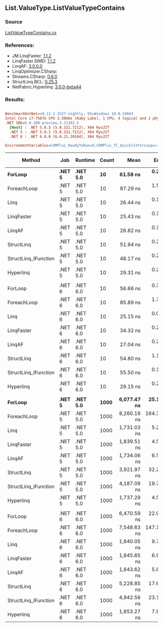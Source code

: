 ﻿## List.ValueType.ListValueTypeContains

### Source
[ListValueTypeContains.cs](../LinqBenchmarks/List/ValueType/ListValueTypeContains.cs)

### References:
- JM.LinqFaster: [1.1.2](https://www.nuget.org/packages/JM.LinqFaster/1.1.2)
- LinqFaster.SIMD: [1.1.2](https://www.nuget.org/packages/LinqFaster.SIMD/1.0.3)
- LinqAF: [3.0.0.0](https://www.nuget.org/packages/LinqAF/3.0.0.0)
- LinqOptimizer.CSharp: [](https://www.nuget.org/packages/LinqOptimizer.CSharp/)
- Streams.CSharp: [0.6.0](https://www.nuget.org/packages/Streams.CSharp/0.6.0)
- StructLinq.BCL: [0.25.3](https://www.nuget.org/packages/StructLinq.BCL/0.25.3)
- NetFabric.Hyperlinq: [3.0.0-beta44](https://www.nuget.org/packages/NetFabric.Hyperlinq/3.0.0-beta44)

### Results:
``` ini

BenchmarkDotNet=v0.12.1.1527-nightly, OS=Windows 10.0.19043
Intel Core i7-7567U CPU 3.50GHz (Kaby Lake), 1 CPU, 4 logical and 2 physical cores
.NET SDK=6.0.100-preview.3.21202.5
  [Host] : .NET 5.0.3 (5.0.321.7212), X64 RyuJIT
  .NET 5 : .NET 5.0.3 (5.0.321.7212), X64 RyuJIT
  .NET 6 : .NET 6.0.0 (6.0.21.20104), X64 RyuJIT

EnvironmentVariables=COMPlus_ReadyToRun=0,COMPlus_TC_QuickJitForLoops=1,COMPlus_TieredPGO=1  

```
|               Method |    Job |  Runtime | Count |        Mean |      Error |     StdDev | Ratio | RatioSD |  Gen 0 | Gen 1 | Gen 2 | Allocated |
|--------------------- |------- |--------- |------ |------------:|-----------:|-----------:|------:|--------:|-------:|------:|------:|----------:|
|              **ForLoop** | **.NET 5** | **.NET 5.0** |    **10** |    **61.58 ns** |   **0.277 ns** |   **0.231 ns** |  **1.00** |    **0.00** |      **-** |     **-** |     **-** |         **-** |
|          ForeachLoop | .NET 5 | .NET 5.0 |    10 |    87.29 ns |   1.591 ns |   4.218 ns |  1.50 |    0.11 |      - |     - |     - |         - |
|                 Linq | .NET 5 | .NET 5.0 |    10 |    26.44 ns |   0.111 ns |   0.103 ns |  0.43 |    0.00 |      - |     - |     - |         - |
|           LinqFaster | .NET 5 | .NET 5.0 |    10 |    25.43 ns |   0.103 ns |   0.091 ns |  0.41 |    0.00 |      - |     - |     - |         - |
|               LinqAF | .NET 5 | .NET 5.0 |    10 |    26.82 ns |   0.101 ns |   0.089 ns |  0.44 |    0.00 |      - |     - |     - |         - |
|           StructLinq | .NET 5 | .NET 5.0 |    10 |    51.94 ns |   0.281 ns |   0.263 ns |  0.84 |    0.00 | 0.0191 |     - |     - |      40 B |
| StructLinq_IFunction | .NET 5 | .NET 5.0 |    10 |    48.17 ns |   0.276 ns |   0.230 ns |  0.78 |    0.01 |      - |     - |     - |         - |
|            Hyperlinq | .NET 5 | .NET 5.0 |    10 |    29.31 ns |   0.209 ns |   0.186 ns |  0.48 |    0.00 |      - |     - |     - |         - |
|                      |        |          |       |             |            |            |       |         |        |       |       |           |
|              ForLoop | .NET 6 | .NET 6.0 |    10 |    56.66 ns |   0.334 ns |   0.296 ns |  1.00 |    0.00 |      - |     - |     - |         - |
|          ForeachLoop | .NET 6 | .NET 6.0 |    10 |    85.89 ns |   1.704 ns |   4.083 ns |  1.61 |    0.09 |      - |     - |     - |         - |
|                 Linq | .NET 6 | .NET 6.0 |    10 |    25.15 ns |   0.058 ns |   0.049 ns |  0.44 |    0.00 |      - |     - |     - |         - |
|           LinqFaster | .NET 6 | .NET 6.0 |    10 |    34.32 ns |   0.213 ns |   0.189 ns |  0.61 |    0.00 |      - |     - |     - |         - |
|               LinqAF | .NET 6 | .NET 6.0 |    10 |    27.04 ns |   0.298 ns |   0.278 ns |  0.48 |    0.01 |      - |     - |     - |         - |
|           StructLinq | .NET 6 | .NET 6.0 |    10 |    54.80 ns |   1.143 ns |   2.385 ns |  1.00 |    0.04 | 0.0191 |     - |     - |      40 B |
| StructLinq_IFunction | .NET 6 | .NET 6.0 |    10 |    55.50 ns |   0.188 ns |   0.166 ns |  0.98 |    0.00 |      - |     - |     - |         - |
|            Hyperlinq | .NET 6 | .NET 6.0 |    10 |    29.15 ns |   0.208 ns |   0.194 ns |  0.51 |    0.00 |      - |     - |     - |         - |
|                      |        |          |       |             |            |            |       |         |        |       |       |           |
|              **ForLoop** | **.NET 5** | **.NET 5.0** |  **1000** | **6,077.47 ns** |  **25.162 ns** |  **23.537 ns** |  **1.00** |    **0.00** |      **-** |     **-** |     **-** |         **-** |
|          ForeachLoop | .NET 5 | .NET 5.0 |  1000 | 8,260.19 ns | 164.323 ns | 300.475 ns |  1.35 |    0.03 |      - |     - |     - |         - |
|                 Linq | .NET 5 | .NET 5.0 |  1000 | 1,731.03 ns |   5.288 ns |   4.128 ns |  0.28 |    0.00 |      - |     - |     - |         - |
|           LinqFaster | .NET 5 | .NET 5.0 |  1000 | 1,839.51 ns |   4.569 ns |   3.567 ns |  0.30 |    0.00 |      - |     - |     - |         - |
|               LinqAF | .NET 5 | .NET 5.0 |  1000 | 1,734.06 ns |   6.557 ns |   6.134 ns |  0.29 |    0.00 |      - |     - |     - |         - |
|           StructLinq | .NET 5 | .NET 5.0 |  1000 | 3,921.97 ns |  32.219 ns |  26.904 ns |  0.65 |    0.01 | 0.0153 |     - |     - |      40 B |
| StructLinq_IFunction | .NET 5 | .NET 5.0 |  1000 | 4,187.09 ns |  19.781 ns |  15.444 ns |  0.69 |    0.00 |      - |     - |     - |         - |
|            Hyperlinq | .NET 5 | .NET 5.0 |  1000 | 1,737.29 ns |   4.554 ns |   3.556 ns |  0.29 |    0.00 |      - |     - |     - |         - |
|                      |        |          |       |             |            |            |       |         |        |       |       |           |
|              ForLoop | .NET 6 | .NET 6.0 |  1000 | 6,470.59 ns |  22.986 ns |  19.195 ns |  1.00 |    0.00 |      - |     - |     - |         - |
|          ForeachLoop | .NET 6 | .NET 6.0 |  1000 | 7,548.63 ns | 147.162 ns | 220.265 ns |  1.17 |    0.04 |      - |     - |     - |         - |
|                 Linq | .NET 6 | .NET 6.0 |  1000 | 1,840.05 ns |   9.716 ns |   7.585 ns |  0.28 |    0.00 |      - |     - |     - |         - |
|           LinqFaster | .NET 6 | .NET 6.0 |  1000 | 1,845.65 ns |   6.936 ns |   6.488 ns |  0.29 |    0.00 |      - |     - |     - |         - |
|               LinqAF | .NET 6 | .NET 6.0 |  1000 | 1,843.62 ns |   5.894 ns |   4.922 ns |  0.28 |    0.00 |      - |     - |     - |         - |
|           StructLinq | .NET 6 | .NET 6.0 |  1000 | 5,228.85 ns |  17.619 ns |  14.712 ns |  0.81 |    0.00 | 0.0153 |     - |     - |      40 B |
| StructLinq_IFunction | .NET 6 | .NET 6.0 |  1000 | 4,942.56 ns |  23.181 ns |  21.683 ns |  0.76 |    0.00 |      - |     - |     - |         - |
|            Hyperlinq | .NET 6 | .NET 6.0 |  1000 | 1,853.27 ns |   7.938 ns |   7.037 ns |  0.29 |    0.00 |      - |     - |     - |         - |
